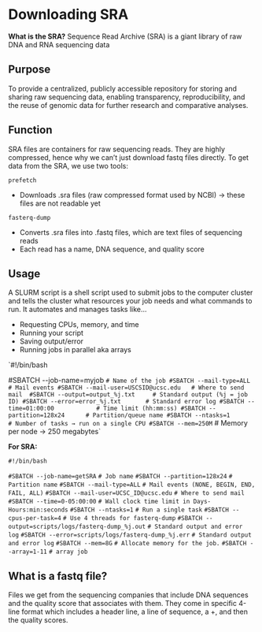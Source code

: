 # Downloading SRA 
**What is the SRA?**
Sequence Read Archive (SRA) is a giant library of raw DNA and RNA sequencing data

## Purpose
To provide a centralized, publicly accessible repository for storing and sharing raw sequencing data, enabling transparency, reproducibility, and the reuse of genomic data for further research and comparative analyses.

## Function
SRA files are containers for raw sequencing reads. They are highly compressed, hence why we can’t just download fastq files directly. To get data from the SRA, we use two tools:  

`prefetch`
- Downloads .sra files (raw compressed format used by NCBI) → these files are not readable yet

`fasterq-dump`
- Converts .sra files into .fastq files, which are text files of sequencing reads
- Each read has a name, DNA sequence, and quality score


## Usage
A SLURM script is a shell script used to submit jobs to the computer cluster and tells the cluster what resources your job needs and what commands to run.
It automates and manages tasks like…
- Requesting CPUs, memory, and time
- Running your script
- Saving output/error
- Running jobs in parallel aka arrays


`#!/bin/bash

#SBATCH --job-name=myjob           `# Name of the job
#SBATCH --mail-type=ALL               # Mail events
#SBATCH --mail-user=USCSID@ucsc.edu   # Where to send mail 
#SBATCH --output=output_%j.txt     # Standard output (%j = job ID)
#SBATCH --error=error_%j.txt       # Standard error log
#SBATCH --time=01:00:00            # Time limit (hh:mm:ss)
#SBATCH --partition=128x24      # Partition/queue name
#SBATCH --ntasks=1                 # Number of tasks → run on a single CPU
#SBATCH --mem=250M`              	  # Memory per node → 250 megabytes`


**For SRA:**

`#!/bin/bash`

`#SBATCH --job-name=getSRA`    			`# Job name`
`#SBATCH --partition=128x24`			`# Partition name`
`#SBATCH --mail-type=ALL`               		`# Mail events (NONE, BEGIN, END, FAIL, ALL)`
`#SBATCH --mail-user=UCSC_ID@ucsc.edu`   	`# Where to send mail`
`#SBATCH --time=0-05:00:00` 				`# Wall clock time limit in Days-Hours:min:seconds`
`#SBATCH --ntasks=1`                    		`# Run a single task`
`#SBATCH --cpus-per-task=4`                  	`# Use 4 threads for fasterq-dump`
`#SBATCH --output=scripts/logs/fasterq-dump_%j.out`    `# Standard output and error log`
`#SBATCH --error=scripts/logs/fasterq-dump_%j.err`     `# Standard output and error log`
`#SBATCH --mem=8G`                    		`# Allocate memory for the job.`
`#SBATCH --array=1-11`					`# array job`





## What is a fastq file?
Files we get from the sequencing companies that include DNA sequences and the quality score that associates with them. They come in specific 4-line format which includes a header line, a line of sequence, a +, and then the quality scores.
